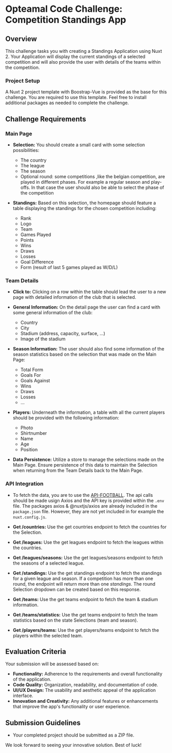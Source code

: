 # Opteamal Code Challenge: Competition Standings App

## Overview

This challenge tasks you with creating a Standings Application using Nuxt 2. 
Your Application will display the current standings of a selected competition and will also provide the user with details of the teams within the competition.

### Project Setup

A Nuxt 2 project template with Boostrap-Vue is provided as the base for this challenge.
You are required to use this template. Feel free to install additional packages as needed to complete the challenge.

## Challenge Requirements

### Main Page

-   **Selection:** You should create a small card with some selection possibilities:
    - The country
    - The league
    - The season
    - Optional round: some competitions ,like the belgian competition, are played in different phases. For example a regular season and play-offs. In that case the user should also be able to select the phase of the competition

-   **Standings:** Based on this selection, the homepage should feature a table displaying the standings for the chosen competition including:
    - Rank
    - Logo
    - Team
    - Games Played
    - Points
    - Wins
    - Draws
    - Losses
    - Goal Difference
    - Form (result of last 5 games played as W/D/L)

### Team Details
 
-   **Click to:** Clicking on a row within the table should lead the user to a new page with detailed information of the club that is selected.

-   **General Information:** On the detail page the user can find a card with some general information of the club:
    - Country
    - City
    - Stadium (address, capacity, surface, ...)
    - Image of the stadium

-   **Season Information:** The user should also find some information of the season statistics based on the selection that was made on the Main Page:
    - Total Form
    - Goals For
    - Goals Against
    - Wins
    - Draws
    - Losses
    - ...

-   **Players:** Underneath the information, a table with all the current players should be provided with the following information:
    - Photo
    - Shirtnumber
    - Name
    - Age
    - Position

-   **Data Persistence:** Utilize a store to manage the selections made on the Main Page. Ensure persistence of this data to maintain the Selection when returning from the Team Details back to the Main Page.

### API Integration

- To fetch the data, you are to use the [API-FOOTBALL](https://www.api-football.com/documentation-v3). The api calls should be made usign Axios and the API key is provided within the `.env` file.
The packages axios & @nuxtjs/axios are already included in the `package.json` file. However, they are not yet included in for example the `nuxt.config.js`.

-   **Get /countries:** Use the get countries endpoint to fetch the countries for the Selection.

-   **Get /leagues:** Use the get leagues endpoint to fetch the leagues within the countries.

-   **Get /leagues/seasons:** Use the get leagues/seasons endpoint to fetch the seasons of a selected league.

-   **Get /standings:** Use the get standings endpoint to fetch the standings for a given league and season. If a competition has more than one round, the endpoint will return more than one *standings*.
    The round Selection dropdown can be created based on this response.

-   **Get /teams:** Use the get teams endpoint to fetch the team & stadium information.

-   **Get /teams/statistics:** Use the get teams endpoint to fetch the team statistics based on the state Selections (team and season).

-   **Get /players/teams:** Use the get players/teams endpoint to fetch the players within the selected team.



## Evaluation Criteria

Your submission will be assessed based on:

-   **Functionality:** Adherence to the requirements and overall functionality of the application.
-   **Code Quality:** Organization, readability, and documentation of code.
-   **UI/UX Design:** The usability and aesthetic appeal of the application interface.
-   **Innovation and Creativity:** Any additional features or enhancements that improve the app's functionality or user experience.

## Submission Guidelines

-   Your completed project should be submitted as a ZIP file.

We look forward to seeing your innovative solution. Best of luck!
